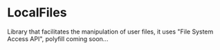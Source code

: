 # LocalFiles
Library that facilitates the manipulation of user files, it uses "File System Access API", polyfill coming soon...
